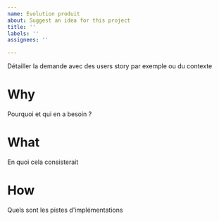 ```yaml
---
name: Evolution produit
about: Suggest an idea for this project
title: ''
labels: ''
assignees: ''

---
```


Détailler la demande avec des users story par exemple ou du contexte

# Why
Pourquoi et qui en a besoin ?

# What
En quoi cela consisterait

# How
Quels sont les pistes d'implémentations
